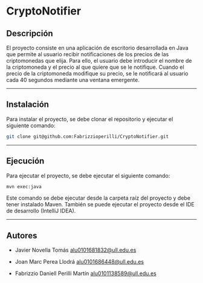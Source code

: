# CryptoNotifier


## Descripción

El proyecto consiste en una aplicación de escritorio desarrollada en Java que permite al usuario recibir notificaciones de los precios de las criptomonedas que elija. Para ello, el usuario debe introducir el nombre de la criptomoneda y el precio al que quiere que se le notifique. Cuando el precio de la criptomoneda modifique su precio, se le notificará al usuario cada 40 segundos mediante una ventana emergente.

----

## Instalación

Para instalar el proyecto, se debe clonar el repositorio y ejecutar el siguiente comando:

```bash
git clone git@github.com:Fabrizzioperilli/CryptoNotifier.git
```
---

## Ejecución

Para ejecutar el proyecto, se debe ejecutar el siguiente comando:

```bash
mvn exec:java
```

Este comando se debe ejecutar desde la carpeta raíz del proyecto y debe tener instalado Maven. También se puede ejecutar el proyecto desde el IDE de desarrollo (IntelliJ IDEA).

---


## Autores

- Javier Novella Tomás alu0101681832@ull.edu.es

- Joan Marc Perea Llodrá alu0101686448@ull.edu.es

- Fabrizzio Daniell Perilli Martín alu0101138589@ull.edu.es